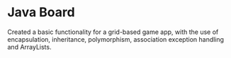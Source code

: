 # Java Board
 Created a basic functionality for a grid-based game app, with the use of encapsulation, inheritance, polymorphism, association exception handling and ArrayLists.
